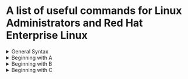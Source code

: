 # A list of useful commands for Linux Administrators and Red Hat Enterprise Linux

<details><summary>General Syntax</summary>
<p>
	
Syntax | Description
------------ | -------------
$() | syntax that allows command substitution
* | matches any string of 0 or more characters
? | matches any single character
~ | current user's home directory
~username | matches user home directory
~+ | matches current working directory
~- | matches the previous working directory
[abc...] | matches any one character in the enclosed class
[!abc...] | matches any one character not in the enclosed class
[^abc...] | matches any one character not in the enclosed class
[[:alpha:]] | matches any alphabetic character
[[:lower:]] | matches any lower-case character
[[:upper:]] | matches any upper-case character
[[:alnum:]] | matches any alphabetic character or digit
[[:punct:]] | matches any printable character not a space or alphanumeric
[[:digit:]] | matches any digit
[[:space:]] | matches any one whitespace character
& | starts process in background 
Ctrl+Z | suspends job running in foreground
Ctrl+C | terminates job running in foreground
Ctrl+\ | quit key combination

</p>
</details>

<details><summary>Beginning with A</summary>
<p>
	
Syntax | Description
------------ | -------------
authconfig --passalgo <md5/sha512/sha256> | change default password hashing algorithm

</p>
</details>

<details><summary>Beginning with B</summary>
<p>
	
Syntax | Description
------------ | -------------
bg % <number> | allow suspended background process to start running
blkid | overview of existing partitions with a file system on them and UUID of file system

</p>
</details>

<details><summary>Beginning with C</summary>
<p>
	
Syntax | Description
------------ | -------------
cat | displays content of file in CLI
cd <dir> | change directory
cd | return to the current user's home directory
cd ~ | change to user's home directory
cd . | stay in current directory
cd .. | change to parent directory
cd ../.. | move up two levels 
cd - | change to previous working directory
chage -d username | last change date for password
chage -d 0 username | force password update on login
chage -l username | list username current settings
chage -E YYYY-MM-DD username | expire an account on specific day
chage -m digit username | minimum age for password
chage -M digit username | maximum age for password
chage -W digit username | set warning for when password must be changed
chage -I digit username | set inactive days
chmod <whowhatwhich> <file/directory> | change perms (u,g,o,a), (+,-,=), (r,w,x)
chmod ### <file/directory> | change perms (r=4, w=2, x=1)
chmod -R | sets permissions on files in entire directory
chmod g+s | add setgid bit
chmod u+s | add setuid bit
chmod o+t | add sticky bit
chmod 2770 <dir> | add setgid bit and rwx for user/group
chown <user> <file> | change file ownership
chown -R <user>> <dir> | recursively change ownership of directory
chown :group <dir> change group ownership 
chown owner:group <dir> | change both owner and group at same time
chronyc | acts as client to the chronyd service
chronyc sources | verify NTP server was used to sync system clock
chronyc sources -v | verbose output 
cp | copy file
cp file1 file2 | copies file1 as file2
cp file1 file2 <dir> | copies both files to directory
cp -r | copies directory

</p>
</details>